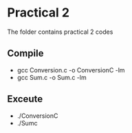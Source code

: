 # Practical 2

The folder contains practical 2 codes

## Compile
* gcc Conversion.c -o ConversionC -lm
* gcc Sum.c -o Sum.c  -lm

## Exceute
* ./ConversionC
* ./Sumc

